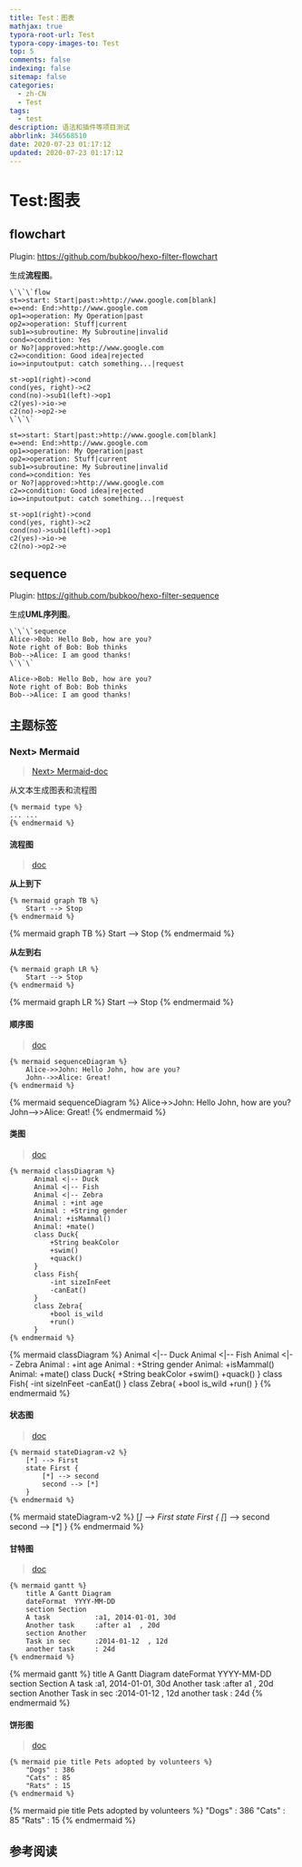 ```yaml
---
title: Test：图表
mathjax: true
typora-root-url: Test
typora-copy-images-to: Test
top: 5
comments: false
indexing: false
sitemap: false
categories:
  - zh-CN
  - Test
tags:
  - test
description: 语法和插件等项目测试
abbrlink: 346568510
date: 2020-07-23 01:17:12
updated: 2020-07-23 01:17:12
---
```



# Test:图表



## flowchart

Plugin: https://github.com/bubkoo/hexo-filter-flowchart

生成**流程图**。 

```
\`\`\`flow
st=>start: Start|past:>http://www.google.com[blank]
e=>end: End:>http://www.google.com
op1=>operation: My Operation|past
op2=>operation: Stuff|current
sub1=>subroutine: My Subroutine|invalid
cond=>condition: Yes
or No?|approved:>http://www.google.com
c2=>condition: Good idea|rejected
io=>inputoutput: catch something...|request

st->op1(right)->cond
cond(yes, right)->c2
cond(no)->sub1(left)->op1
c2(yes)->io->e
c2(no)->op2->e
\`\`\`
```



```flow
st=>start: Start|past:>http://www.google.com[blank]
e=>end: End:>http://www.google.com
op1=>operation: My Operation|past
op2=>operation: Stuff|current
sub1=>subroutine: My Subroutine|invalid
cond=>condition: Yes
or No?|approved:>http://www.google.com
c2=>condition: Good idea|rejected
io=>inputoutput: catch something...|request

st->op1(right)->cond
cond(yes, right)->c2
cond(no)->sub1(left)->op1
c2(yes)->io->e
c2(no)->op2->e
```


## sequence

Plugin: https://github.com/bubkoo/hexo-filter-sequence

生成**UML序列图**。 

```
\`\`\`sequence
Alice->Bob: Hello Bob, how are you?
Note right of Bob: Bob thinks
Bob-->Alice: I am good thanks!
\`\`\`
```
```sequence
Alice->Bob: Hello Bob, how are you?
Note right of Bob: Bob thinks
Bob-->Alice: I am good thanks!
```





## 主题标签

### Next> Mermaid

> [Next> Mermaid-doc](https://github.com/theme-next/theme-next.org/blob/source/source/docs/tag-plugins/mermaid.md)

从文本生成图表和流程图 

```
{% mermaid type %}
... ...
{% endmermaid %}
```

#### 流程图

> [doc](https://mermaid-js.github.io/mermaid/#/flowchart)  

**从上到下**

```
{% mermaid graph TB %}
    Start --> Stop
{% endmermaid %}
```

{% mermaid graph TB %}
    Start --> Stop
{% endmermaid %}



**从左到右**

```
{% mermaid graph LR %}
    Start --> Stop
{% endmermaid %}
```

{% mermaid graph LR %}
    Start --> Stop
{% endmermaid %}



#### 顺序图

> [doc](https://mermaid-js.github.io/mermaid/#/sequenceDiagram)

```
{% mermaid sequenceDiagram %}
    Alice->>John: Hello John, how are you?
    John-->>Alice: Great!
{% endmermaid %}
```

{% mermaid sequenceDiagram %}
    Alice->>John: Hello John, how are you?
    John-->>Alice: Great!
{% endmermaid %}



#### 类图

>[doc](https://mermaid-js.github.io/mermaid/#/classDiagram)

```
{% mermaid classDiagram %}
      Animal <|-- Duck
      Animal <|-- Fish
      Animal <|-- Zebra
      Animal : +int age
      Animal : +String gender
      Animal: +isMammal()
      Animal: +mate()
      class Duck{
          +String beakColor
          +swim()
          +quack()
      }
      class Fish{
          -int sizeInFeet
          -canEat()
      }
      class Zebra{
          +bool is_wild
          +run()
      }
{% endmermaid %}
```

{% mermaid classDiagram %}
      Animal <|-- Duck
      Animal <|-- Fish
      Animal <|-- Zebra
      Animal : +int age
      Animal : +String gender
      Animal: +isMammal()
      Animal: +mate()
      class Duck{
          +String beakColor
          +swim()
          +quack()
      }
      class Fish{
          -int sizeInFeet
          -canEat()
      }
      class Zebra{
          +bool is_wild
          +run()
      }
{% endmermaid %}



#### 状态图

> [doc](https://github.com/mermaid-js/mermaid/blob/develop/docs/stateDiagram.md)

```
{% mermaid stateDiagram-v2 %}
    [*] --> First
    state First {
        [*] --> second
        second --> [*]
    }
{% endmermaid %}
```

{% mermaid stateDiagram-v2 %}
    [*] --> First
    state First {
        [*] --> second
        second --> [*]
    }
{% endmermaid %}



#### 甘特图

> [doc](https://mermaid-js.github.io/mermaid/#/gantt)

```
{% mermaid gantt %}
    title A Gantt Diagram
    dateFormat  YYYY-MM-DD
    section Section
    A task           :a1, 2014-01-01, 30d
    Another task     :after a1  , 20d
    section Another
    Task in sec      :2014-01-12  , 12d
    another task     : 24d
{% endmermaid %}
```

{% mermaid gantt %}
    title A Gantt Diagram
    dateFormat  YYYY-MM-DD
    section Section
    A task           :a1, 2014-01-01, 30d
    Another task     :after a1  , 20d
    section Another
    Task in sec      :2014-01-12  , 12d
    another task     : 24d
{% endmermaid %}



#### 饼形图

> [doc](https://mermaid-js.github.io/mermaid/#/pie)

```
{% mermaid pie title Pets adopted by volunteers %}
    "Dogs" : 386
    "Cats" : 85
    "Rats" : 15 
{% endmermaid %}
```

{% mermaid pie title Pets adopted by volunteers %}
    "Dogs" : 386
    "Cats" : 85
    "Rats" : 15 
{% endmermaid %}




## 参考阅读


